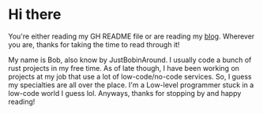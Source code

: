 # Hi there

You're either reading my GH README file or are reading my [blog](https://justbobinaround.github.io/JustBobinAround/).
Wherever you are, thanks for taking the time to read through it!

My name is Bob, also know by JustBobinAround. I usually code a bunch of rust
projects in my free time. As of late though, I have been working on projects at
my job that use a lot of low-code/no-code services. So, I guess my specialties
are all over the place. I'm a Low-level programmer stuck in a low-code world I
guess lol. Anyways, thanks for stopping by and happy reading!

